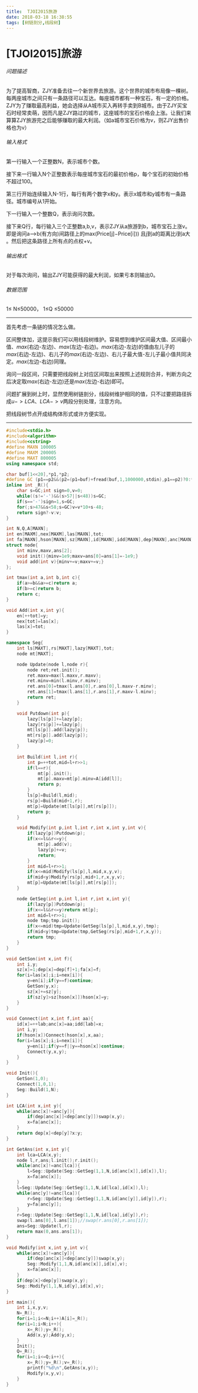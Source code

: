 ```yaml
---
title:  TJOI2015旅游
date: 2018-03-18 16:38:55
tags: [树链剖分,线段树]
---
```

# [TJOI2015]旅游 

###### 问题描述

为了提高智商，ZJY准备去往一个新世界去旅游。这个世界的城市布局像一棵树。每两座城市之间只有一条路径可以互达。每座城市都有一种宝石，有一定的价格。ZJY为了赚取最高利益，她会选择从A城市买入再转手卖到B城市。由于ZJY买宝石时经常卖萌，因而凡是ZJY路过的城市，这座城市的宝石价格会上涨。让我们来算算ZJY旅游完之后能够赚取的最大利润。（如a城市宝石价格为v，则ZJY出售价格也为v）

###### 输入格式

第一行输入一个正整数N，表示城市个数。

接下来一行输入N个正整数表示每座城市宝石的最初价格p，每个宝石的初始价格不超过100。

第三行开始连续输入N-1行，每行有两个数字x和y。表示x城市和y城市有一条路径。城市编号从1开始。

下一行输入一个整数Q，表示询问次数。

接下来Q行，每行输入三个正整数a,b,v，表示ZJY从a旅游到b，城市宝石上涨v。
即是询问a—>b(有方向)间路径上的max(Price[j]−Price[i])) 且j到a的距离比i到a大 。然后把这条路径上所有点的点权+v。

###### 输出格式

 对于每次询问，输出ZJY可能获得的最大利润，如果亏本则输出0。

###### 数据范围

1≤ N≤50000， 1≤Q ≤50000

---



首先考虑一条链的情况怎么做。

区间整体加，这提示我们可以用线段树维护。容易想到维护区间最大值、区间最小值、$max($右边-左边$)$、$max($左边-右边$)$。$max($右边-左边$)$的值由左儿子的$max($右边-左边$)$、右儿子的$max($右边-左边$)$、右儿子最大值-左儿子最小值共同决定。$max($左边-右边$)$同理。

询问一段区间，只需要把线段树上对应区间取出来按照上述规则合并，判断方向之后决定取$max($右边-左边$)$还是$max($左边-右边$)$即可。

问题扩展到树上时，显然使用树链剖分，线段树维护相同的值，只不过要把路径拆成$u->LCA$、$LCA->v$两段分别处理，注意方向。

把线段树节点开成结构体形式或许方便实现。



---



```C++
#include<stdio.h>
#include<algorithm>
#include<cstring>
#define MAXN 100005
#define MAXM 200005
#define MAXT 800005
using namespace std;

char buf[1<<20],*p1,*p2;
#define GC (p1==p2&&(p2=(p1=buf)+fread(buf,1,1000000,stdin),p1==p2)?0:*p1++)
inline int _R(){
	char s=GC;int sign=0,v=0;
	while((s!='-')&&(s>57||s<48))s=GC;
	if(s=='-')sign=1,s=GC;
	for(;s>47&&s<58;s=GC)v=v*10+s-48;
	return sign?-v:v;
}

int N,Q,A[MAXN];
int en[MAXM],nex[MAXM],las[MAXN],tot;
int fa[MAXN],hson[MAXN],sz[MAXN],id[MAXN],idd[MAXN],dep[MAXN],anc[MAXN],lab;
struct node{
	int minv,maxv,ans[2];
	void init(){minv=1e9;maxv=ans[0]=ans[1]=-1e9;}
	void add(int v){minv+=v;maxv+=v;}
};

int tmax(int a,int b,int c){
	if(a>=b&&a>=c)return a;
	if(b>=c)return b;
	return c;
}

void Add(int x,int y){
	en[++tot]=y;
	nex[tot]=las[x];
	las[x]=tot;
}

namespace Seg{
	int ls[MAXT],rs[MAXT],lazy[MAXT],tot;
	node mt[MAXT];

	node Update(node l,node r){
		node ret;ret.init();
		ret.maxv=max(l.maxv,r.maxv);
		ret.minv=min(l.minv,r.minv);
		ret.ans[0]=tmax(l.ans[0],r.ans[0],l.maxv-r.minv);
		ret.ans[1]=tmax(l.ans[1],r.ans[1],r.maxv-l.minv);
		return ret;
	}

	void Putdown(int p){
		lazy[ls[p]]+=lazy[p];
		lazy[rs[p]]+=lazy[p];
		mt[ls[p]].add(lazy[p]);
		mt[rs[p]].add(lazy[p]);
		lazy[p]=0;
	}

	int Build(int l,int r){
		int p=++tot,mid=l+r>>1;
		if(l==r){
			mt[p].init();
			mt[p].maxv=mt[p].minv=A[idd[l]];
			return p;
		}
		ls[p]=Build(l,mid);
		rs[p]=Build(mid+1,r);
		mt[p]=Update(mt[ls[p]],mt[rs[p]]);
		return p;
	}

	void Modify(int p,int l,int r,int x,int y,int v){
		if(lazy[p])Putdown(p);
		if(x<=l&&r<=y){
			mt[p].add(v);
			lazy[p]+=v;
			return;
		}
		int mid=l+r>>1;
		if(x<=mid)Modify(ls[p],l,mid,x,y,v);
		if(mid<y)Modify(rs[p],mid+1,r,x,y,v);
		mt[p]=Update(mt[ls[p]],mt[rs[p]]);
	}

	node GetSeg(int p,int l,int r,int x,int y){
		if(lazy[p])Putdown(p);
		if(x<=l&&r<=y)return mt[p];
		int mid=l+r>>1;
		node tmp;tmp.init();
		if(x<=mid)tmp=Update(GetSeg(ls[p],l,mid,x,y),tmp);
		if(mid<y)tmp=Update(tmp,GetSeg(rs[p],mid+1,r,x,y));
		return tmp;
	}
}

void GetSon(int x,int f){
	int i,y;
	sz[x]=1;dep[x]=dep[f]+1;fa[x]=f;
	for(i=las[x];i;i=nex[i]){
		y=en[i];if(y==f)continue;
		GetSon(y,x);
		sz[x]+=sz[y];
		if(sz[y]>sz[hson[x]])hson[x]=y;
	}
}

void Connect(int x,int f,int aa){
	id[x]=++lab;anc[x]=aa;idd[lab]=x;
	int i,y;
	if(hson[x])Connect(hson[x],x,aa);
	for(i=las[x];i;i=nex[i]){
		y=en[i];if(y==f||y==hson[x])continue;
		Connect(y,x,y);
	}
}

void Init(){
	GetSon(1,0);
	Connect(1,0,1);
	Seg::Build(1,N);
}

int LCA(int x,int y){
	while(anc[x]!=anc[y]){
		if(dep[anc[x]]<dep[anc[y]])swap(x,y);
		x=fa[anc[x]];
	}
	return dep[x]<dep[y]?x:y;
}

int GetAns(int x,int y){
	int lca=LCA(x,y);
	node l,r,ans;l.init();r.init();
	while(anc[x]!=anc[lca]){
		l=Seg::Update(Seg::GetSeg(1,1,N,id[anc[x]],id[x]),l);
		x=fa[anc[x]];
	}
	l=Seg::Update(Seg::GetSeg(1,1,N,id[lca],id[x]),l);
	while(anc[y]!=anc[lca]){
		r=Seg::Update(Seg::GetSeg(1,1,N,id[anc[y]],id[y]),r);
		y=fa[anc[y]];
	}
	r=Seg::Update(Seg::GetSeg(1,1,N,id[lca],id[y]),r);
	swap(l.ans[0],l.ans[1]);//swap(r.ans[0],r.ans[1]);
	ans=Seg::Update(l,r);
	return max(0,ans.ans[1]);
}

void Modify(int x,int y,int v){
	while(anc[x]!=anc[y]){
		if(dep[anc[x]]<dep[anc[y]])swap(x,y);
		Seg::Modify(1,1,N,id[anc[x]],id[x],v);
		x=fa[anc[x]];
	}
	if(dep[x]<dep[y])swap(x,y);
	Seg::Modify(1,1,N,id[y],id[x],v);
}

int main(){
	int i,x,y,v;
	N=_R();
	for(i=1;i<=N;i++)A[i]=_R();
	for(i=1;i<N;i++){
		x=_R();y=_R();
		Add(x,y);Add(y,x);
	}
	Init();
	Q=_R();
	for(i=1;i<=Q;i++){
		x=_R();y=_R();v=_R();
		printf("%d\n",GetAns(x,y));
		Modify(x,y,v);
	}
}
```

